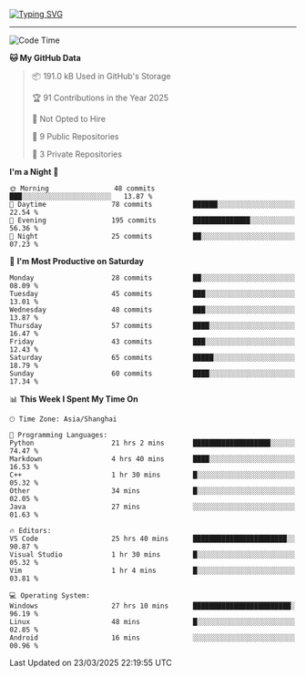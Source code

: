 <a href="https://git.io/typing-svg"><img src="https://readme-typing-svg.demolab.com?font=Jersey+10&size=33&pause=1000&color=0077B8&vCenter=true&width=429&height=46&lines=TALK+LESS,+SMILE+MORE." alt="Typing SVG" /></a>

---

<!--START_SECTION:waka-->
![Code Time](http://img.shields.io/badge/Code%20Time-230%20hrs%2028%20mins-blue)

**🐱 My GitHub Data** 

> 📦 191.0 kB Used in GitHub's Storage 
 > 
> 🏆 91 Contributions in the Year 2025
 > 
> 🚫 Not Opted to Hire
 > 
> 📜 9 Public Repositories 
 > 
> 🔑 3 Private Repositories 
 > 
**I'm a Night 🦉** 

```text
🌞 Morning                48 commits          ███░░░░░░░░░░░░░░░░░░░░░░   13.87 % 
🌆 Daytime                78 commits          ██████░░░░░░░░░░░░░░░░░░░   22.54 % 
🌃 Evening                195 commits         ██████████████░░░░░░░░░░░   56.36 % 
🌙 Night                  25 commits          ██░░░░░░░░░░░░░░░░░░░░░░░   07.23 % 
```
📅 **I'm Most Productive on Saturday** 

```text
Monday                   28 commits          ██░░░░░░░░░░░░░░░░░░░░░░░   08.09 % 
Tuesday                  45 commits          ███░░░░░░░░░░░░░░░░░░░░░░   13.01 % 
Wednesday                48 commits          ███░░░░░░░░░░░░░░░░░░░░░░   13.87 % 
Thursday                 57 commits          ████░░░░░░░░░░░░░░░░░░░░░   16.47 % 
Friday                   43 commits          ███░░░░░░░░░░░░░░░░░░░░░░   12.43 % 
Saturday                 65 commits          █████░░░░░░░░░░░░░░░░░░░░   18.79 % 
Sunday                   60 commits          ████░░░░░░░░░░░░░░░░░░░░░   17.34 % 
```


📊 **This Week I Spent My Time On** 

```text
🕑︎ Time Zone: Asia/Shanghai

💬 Programming Languages: 
Python                   21 hrs 2 mins       ███████████████████░░░░░░   74.47 % 
Markdown                 4 hrs 40 mins       ████░░░░░░░░░░░░░░░░░░░░░   16.53 % 
C++                      1 hr 30 mins        █░░░░░░░░░░░░░░░░░░░░░░░░   05.32 % 
Other                    34 mins             █░░░░░░░░░░░░░░░░░░░░░░░░   02.05 % 
Java                     27 mins             ░░░░░░░░░░░░░░░░░░░░░░░░░   01.63 % 

🔥 Editors: 
VS Code                  25 hrs 40 mins      ███████████████████████░░   90.87 % 
Visual Studio            1 hr 30 mins        █░░░░░░░░░░░░░░░░░░░░░░░░   05.32 % 
Vim                      1 hr 4 mins         █░░░░░░░░░░░░░░░░░░░░░░░░   03.81 % 

💻 Operating System: 
Windows                  27 hrs 10 mins      ████████████████████████░   96.19 % 
Linux                    48 mins             █░░░░░░░░░░░░░░░░░░░░░░░░   02.85 % 
Android                  16 mins             ░░░░░░░░░░░░░░░░░░░░░░░░░   00.96 % 
```


 Last Updated on 23/03/2025 22:19:55 UTC
<!--END_SECTION:waka-->
